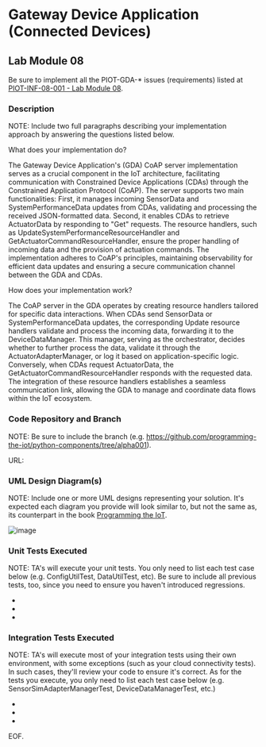# Gateway Device Application (Connected Devices)

## Lab Module 08

Be sure to implement all the PIOT-GDA-* issues (requirements) listed at [PIOT-INF-08-001 - Lab Module 08](https://github.com/orgs/programming-the-iot/projects/1#column-10488501).

### Description

NOTE: Include two full paragraphs describing your implementation approach by answering the questions listed below.

What does your implementation do? 

The Gateway Device Application's (GDA) CoAP server implementation serves as a crucial component in the IoT architecture, facilitating communication with Constrained Device Applications (CDAs) through the Constrained Application Protocol (CoAP). The server supports two main functionalities: First, it manages incoming SensorData and SystemPerformanceData updates from CDAs, validating and processing the received JSON-formatted data. Second, it enables CDAs to retrieve ActuatorData by responding to "Get" requests. The resource handlers, such as UpdateSystemPerformanceResourceHandler and GetActuatorCommandResourceHandler, ensure the proper handling of incoming data and the provision of actuation commands. The implementation adheres to CoAP's principles, maintaining observability for efficient data updates and ensuring a secure communication channel between the GDA and CDAs.

How does your implementation work?

The CoAP server in the GDA operates by creating resource handlers tailored for specific data interactions. When CDAs send SensorData or SystemPerformanceData updates, the corresponding Update resource handlers validate and process the incoming data, forwarding it to the DeviceDataManager. This manager, serving as the orchestrator, decides whether to further process the data, validate it through the ActuatorAdapterManager, or log it based on application-specific logic. Conversely, when CDAs request ActuatorData, the GetActuatorCommandResourceHandler responds with the requested data. The integration of these resource handlers establishes a seamless communication link, allowing the GDA to manage and coordinate data flows within the IoT ecosystem.

### Code Repository and Branch

NOTE: Be sure to include the branch (e.g. https://github.com/programming-the-iot/python-components/tree/alpha001).

URL: 

### UML Design Diagram(s)

NOTE: Include one or more UML designs representing your solution. It's expected each
diagram you provide will look similar to, but not the same as, its counterpart in the
book [Programming the IoT](https://learning.oreilly.com/library/view/programming-the-internet/9781492081401/).

![image](https://github.com/JadEletry/book-exercise-docs/assets/71851213/491d2dff-1715-4f41-b16c-510122e59740)

### Unit Tests Executed

NOTE: TA's will execute your unit tests. You only need to list each test case below
(e.g. ConfigUtilTest, DataUtilTest, etc). Be sure to include all previous tests, too,
since you need to ensure you haven't introduced regressions.

- 
- 
- 

### Integration Tests Executed

NOTE: TA's will execute most of your integration tests using their own environment, with
some exceptions (such as your cloud connectivity tests). In such cases, they'll review
your code to ensure it's correct. As for the tests you execute, you only need to list each
test case below (e.g. SensorSimAdapterManagerTest, DeviceDataManagerTest, etc.)

- 
- 
- 

EOF.
